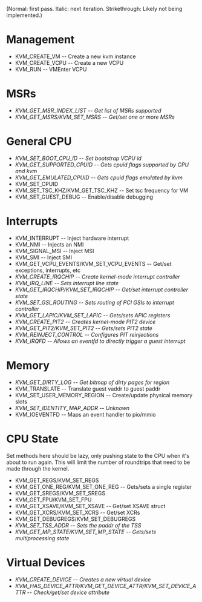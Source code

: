 (Normal: first pass.  Italic: next iteration.  Strikethrough: Likely not being implemented.)

Management
==========

- KVM_CREATE_VM -- Create a new kvm instance
- KVM_CREATE_VCPU -- Create a new VCPU
- KVM_RUN -- VMEnter VCPU

MSRs
====

- *KVM_GET_MSR_INDEX_LIST -- Get list of MSRs supported*
- *KVM_GET_MSRS/KVM_SET_MSRS -- Get/set one or more MSRs*

General CPU
===========

- *KVM_SET_BOOT_CPU_ID -- Set bootstrap VCPU id*
- *KVM_GET_SUPPORTED_CPUID -- Gets cpuid flags supported by CPU and kvm*
- *KVM_GET_EMULATED_CPUID -- Gets cpuid flags emulated by kvm*
- KVM_SET_CPUID
- KVM_SET_TSC_KHZ/KVM_GET_TSC_KHZ -- Set tsc frequency for VM
- KVM_SET_GUEST_DEBUG -- Enable/disable debugging

Interrupts
==========

- KVM_INTERRUPT -- Inject hardware interrupt
- KVM_NMI -- Injects an NMI
- KVM_SIGNAL_MSI -- Inject MSI
- KVM_SMI -- Inject SMI
- KVM_GET_VCPU_EVENTS/KVM_SET_VCPU_EVENTS -- Get/set exceptions, interrupts, etc
- *KVM_CREATE_IRQCHIP -- Create kernel-mode interrupt controller*
- *KVM_IRQ_LINE -- Sets interrupt line state*
- *KVM_GET_IRQCHIP/KVM_SET_IRQCHIP -- Get/set interrupt controller state*
- *KVM_SET_GSI_ROUTING -- Sets routing of PCI GSIs to interrupt controller*
- *KVM_GET_LAPIC/KVM_SET_LAPIC -- Gets/sets APIC registers*
- *KVM_CREATE_PIT2 -- Creates kernel-mode PIT2 device*
- *KVM_GET_PIT2/KVM_SET_PIT2 -- Gets/sets PIT2 state*
- *KVM_REINJECT_CONTROL -- Configures PIT reinjections*
- *KVM_IRQFD -- Allows an eventfd to directly trigger a guest interrupt*

Memory
======

- *KVM_GET_DIRTY_LOG -- Get bitmap of dirty pages for region*
- KVM_TRANSLATE -- Translate guest vaddr to guest paddr
- KVM_SET_USER_MEMORY_REGION -- Create/update physical memory slots
- *KVM_SET_IDENTITY_MAP_ADDR -- Unknown*
- KVM_IOEVENTFD -- Maps an event handler to pio/mmio

CPU State
=========

Set methods here should be lazy, only pushing state to the CPU when it's about to run again.  This will limit the number of roundtrips that need to be made through the kernel.

- KVM_GET_REGS/KVM_SET_REGS
- KVM_GET_ONE_REG/KVM_SET_ONE_REG -- Gets/sets a single register
- KVM_GET_SREGS/KVM_SET_SREGS
- KVM_GET_FPU/KVM_SET_FPU
- KVM_GET_XSAVE/KVM_SET_XSAVE -- Get/set XSAVE struct
- KVM_GET_XCRS/KVM_SET_XCRS -- Get/set XCRs
- KVM_GET_DEBUGREGS/KVM_SET_DEBUGREGS
- *KVM_SET_TSS_ADDR -- Sets the paddr of the TSS*
- *KVM_GET_MP_STATE/KVM_SET_MP_STATE -- Gets/sets multiprocessing state*

Virtual Devices
===============

- *KVM_CREATE_DEVICE -- Creates a new virtual device*
- *KVM_HAS_DEVICE_ATTR/KVM_GET_DEVICE_ATTR/KVM_SET_DEVICE_ATTR -- Check/get/set device attribute*
